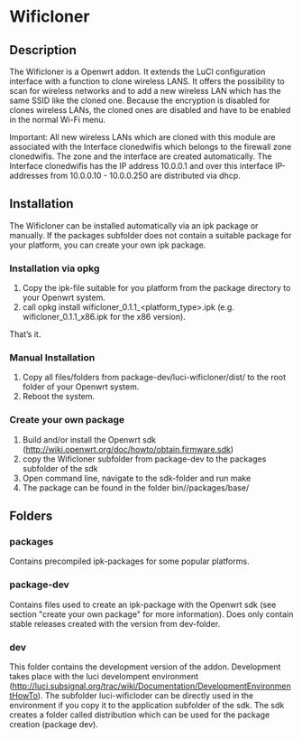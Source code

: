 # Wificloner

## Description
The Wificloner is a Openwrt addon. It extends the LuCI configuration interface with a function to clone wireless LANS. 
It offers the possibility to scan for wireless networks and to add a new wireless LAN which has the same SSID like the cloned one.
Because the encryption is disabled for clones wireless LANs, the cloned ones are disabled and have to be enabled in the normal Wi-Fi menu.

Important: All new wireless LANs which are cloned with this module are associated with the Interface clonedwifis which belongs to the firewall zone
clonedwifis.  The zone and the interface are created automatically. The Interface clonedwifis has the IP address 10.0.0.1 and over this interface
IP-addresses from 10.0.0.10 - 10.0.0.250 are distributed via dhcp.

## Installation
The Wificloner can be installed automatically via an ipk package or manually. 
If the packages subfolder does not contain a suitable package for your platform, you can create your own ipk package.

### Installation via opkg
1. Copy the ipk-file suitable for you platform from the package directory to your Openwrt system.
2. call opkg install wificloner_0.1.1_<platform_type>.ipk (e.g. wificloner_0.1.1_x86.ipk for the x86 version).

That’s it.

### Manual Installation
1. Copy all files/folders from package-dev/luci-wificloner/dist/ to the root folder of your Openwrt system.
2. Reboot the system.

### Create your own package
1. Build and/or install the Openwrt sdk (http://wiki.openwrt.org/doc/howto/obtain.firmware.sdk)
2. copy the Wificloner subfolder from package-dev to the packages subfolder of the sdk
3. Open command line, navigate to the sdk-folder and run make 
4. The package can be found in the folder bin/<platform name>/packages/base/

## Folders

### packages
Contains precompiled ipk-packages for some popular platforms.

### package-dev
Contains files used to create an ipk-package with the Openwrt sdk (see section "create your own package" for more information).
Does only contain stable releases created with the version from dev-folder.

### dev
This folder contains the development version of the addon. Development takes place with the luci develompent environment (http://luci.subsignal.org/trac/wiki/Documentation/DevelopmentEnvironmentHowTo).
The subfolder luci-wificloder can be directly used in the environment if you copy it to the application subfolder of the sdk.
The sdk creates a folder called distribution which can be used for the package creation (package dev). 


